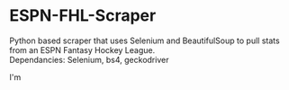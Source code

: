 # ESPN-FHL-Scraper
Python based scraper that uses Selenium and BeautifulSoup to pull stats from an ESPN Fantasy Hockey League.  
Dependancies: Selenium, bs4, geckodriver

I'm
